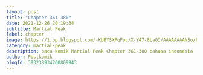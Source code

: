 ```yaml
---
layout: post 
title: "Chapter 361-380"
date: 2021-12-26 20:19:34
subtitle: Martial Peak
label: chapter
image: https://1.bp.blogspot.com/-KUBYSXPqPpc/X-Y47-8LaOI/AAAAAAAAN8o/PoISUbuP1Lc4qQ3ql9bTpdviOAEIz2omgCLcBGAsYHQ/s72-c/1.jpg
category: martial-peak
description: baca komik Martial Peak Chapter 361-380 bahasa indonesia 
author: Postkomik
blogId: 393238934260809943
---
```

